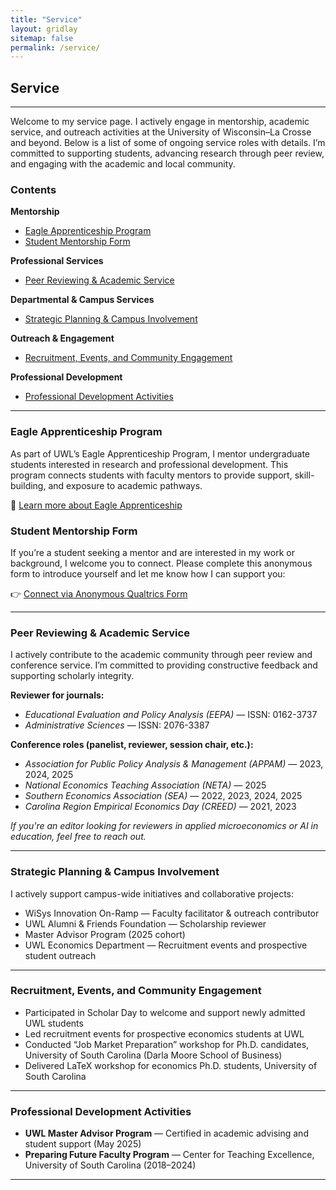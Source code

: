 ```yaml
---
title: "Service"
layout: gridlay
sitemap: false
permalink: /service/
---
```


## Service

---

Welcome to my service page. I actively engage in mentorship, academic service, and outreach activities at the University of Wisconsin–La Crosse and beyond. Below is a list of some of ongoing service roles with details. I’m committed to supporting students, advancing research through peer review, and engaging with the academic and local community.

### Contents
**Mentorship**
- [Eagle Apprenticeship Program](#eagle-apprenticeship-program)
- [Student Mentorship Form](#student-mentorship-form)

**Professional Services**
- [Peer Reviewing & Academic Service](#peer-reviewing--academic-service)

**Departmental & Campus Services**
- [Strategic Planning & Campus Involvement](#strategic-planning--campus-involvement)

**Outreach & Engagement**
- [Recruitment, Events, and Community Engagement](#recruitment-events-and-community-engagement)

**Professional Development**
- [Professional Development Activities](#professional-development-activities)

---

### Eagle Apprenticeship Program

As part of UWL’s Eagle Apprenticeship Program, I mentor undergraduate students interested in research and professional development. This program connects students with faculty mentors to provide support, skill-building, and exposure to academic pathways.

🔗 [Learn more about Eagle Apprenticeship](https://www.uwlax.edu/urc/eagle-apprentices/)

### Student Mentorship Form

If you’re a student seeking a mentor and are interested in my work or background, I welcome you to connect. Please complete this anonymous form to introduce yourself and let me know how I can support you:

👉 [Connect via Anonymous Qualtrics Form](https://uwlax.ca1.qualtrics.com/jfe/form/SV_ezctoqUlMHZ5OwS)

---

### Peer Reviewing & Academic Service

I actively contribute to the academic community through peer review and conference service. I’m committed to providing constructive feedback and supporting scholarly integrity.

**Reviewer for journals:**
- *Educational Evaluation and Policy Analysis (EEPA)* — ISSN: 0162-3737
- *Administrative Sciences* — ISSN: 2076-3387

**Conference roles (panelist, reviewer, session chair, etc.):**
- *Association for Public Policy Analysis & Management (APPAM)* — 2023, 2024, 2025
- *National Economics Teaching Association (NETA)* — 2025
- *Southern Economics Association (SEA)* — 2022, 2023, 2024, 2025
- *Carolina Region Empirical Economics Day (CREED)* — 2021, 2023

*If you're an editor looking for reviewers in applied microeconomics or AI in education, feel free to reach out.*

---

### Strategic Planning & Campus Involvement

I actively support campus-wide initiatives and collaborative projects:

- WiSys Innovation On-Ramp — Faculty facilitator & outreach contributor
- UWL Alumni & Friends Foundation — Scholarship reviewer
- Master Advisor Program (2025 cohort)
- UWL Economics Department — Recruitment events and prospective student outreach

---

### Recruitment, Events, and Community Engagement

- Participated in Scholar Day to welcome and support newly admitted UWL students
- Led recruitment events for prospective economics students at UWL
- Conducted “Job Market Preparation” workshop for Ph.D. candidates, University of South Carolina (Darla Moore School of Business)
- Delivered LaTeX workshop for economics Ph.D. students, University of South Carolina

---

### Professional Development Activities

- **UWL Master Advisor Program** — Certified in academic advising and student support (May 2025)
- **Preparing Future Faculty Program** — Center for Teaching Excellence, University of South Carolina (2018–2024)

---
